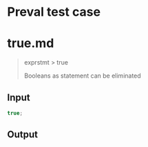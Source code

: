 # Preval test case

# true.md

> exprstmt > true
>
> Booleans as statement can be eliminated

## Input

`````js filename=intro
true;
`````

## Output

`````js filename=intro

`````
